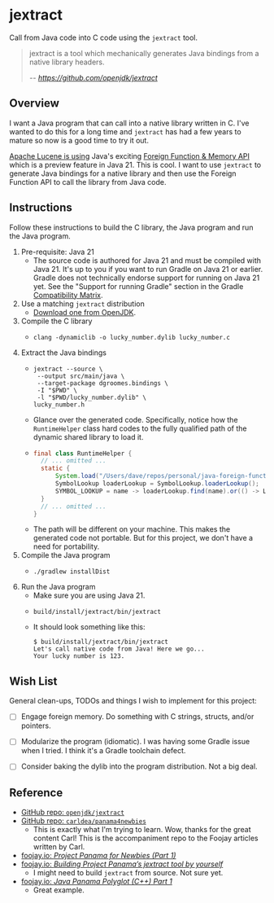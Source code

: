 # jextract

Call from Java code into C code using the `jextract` tool.

> jextract is a tool which mechanically generates Java bindings from a native library headers.
> 
> -- <cite> https://github.com/openjdk/jextract </cite>


## Overview

I want a Java program that can call into a native library written in C. I've wanted to do this for a long time and `jextract`
has had a few years to mature so now is a good time to try it out.

[Apache Lucene is using](https://github.com/apache/lucene/commit/3b9c728ab558255eb8329a017b9d235611d7b142) Java's exciting
[Foreign Function & Memory API](https://openjdk.org/jeps/442) which is a preview feature in Java 21. This is cool.
I want to use `jextract` to generate Java bindings for a native library and then use the Foreign Function API to call
the library from Java code.


## Instructions

Follow these instructions to build the C library, the Java program and run the Java program.

1. Pre-requisite: Java 21
   * The source code is authored for Java 21 and must be compiled with Java 21. It's up to you if you want to run Gradle
     on Java 21 or earlier. Gradle does not technically endorse support for running on Java 21 yet. See the "Support for
     running Gradle" section in the Gradle [Compatibility Matrix](https://docs.gradle.org/current/userguide/compatibility.html).
2. Use a matching `jextract` distribution
   * [Download one from OpenJDK](https://jdk.java.net/jextract/). 
3. Compile the C library
   * ```shell
     clang -dynamiclib -o lucky_number.dylib lucky_number.c
     ```
4. Extract the Java bindings
   * ```shell
     jextract --source \
      --output src/main/java \
      --target-package dgroomes.bindings \
      -I "$PWD" \
      -l "$PWD/lucky_number.dylib" \
     lucky_number.h
     ```
   * Glance over the generated code. Specifically, notice how the `RuntimeHelper` class hard codes to the fully qualified
     path of the dynamic shared library to load it. 
   * ```java
     final class RuntimeHelper {
       // ... omitted ...
       static {
           System.load("/Users/dave/repos/personal/java-foreign-function-and-memory-api-playground/jextract/lucky_number.dylib");
           SymbolLookup loaderLookup = SymbolLookup.loaderLookup();
           SYMBOL_LOOKUP = name -> loaderLookup.find(name).or(() -> LINKER.defaultLookup().find(name));
       }
       // ... omitted ...
     }
     ```
   * The path will be different on your machine. This makes the generated code not portable. But for this project, we
     don't have a need for portability.
5. Compile the Java program
   * ```shell
     ./gradlew installDist
     ```
6. Run the Java program
   * Make sure you are using Java 21.
   * ```shell
     build/install/jextract/bin/jextract
     ```
   * It should look something like this:
     ```text
     $ build/install/jextract/bin/jextract
     Let's call native code from Java! Here we go...
     Your lucky number is 123.
     ```


## Wish List

General clean-ups, TODOs and things I wish to implement for this project:

* [ ] Engage foreign memory. Do something with C strings, structs, and/or pointers.
* [ ] Modularize the program (idiomatic). I was having some Gradle issue when I tried. I think it's a Gradle toolchain
  defect.
* [ ] Consider baking the dylib into the program distribution. Not a big deal.


## Reference

* [GitHub repo: `openjdk/jextract`](https://github.com/openjdk/jextract)
* [GitHub repo: `carldea/panama4newbies`](https://github.com/carldea/panama4newbies)
  * This is exactly what I'm trying to learn. Wow, thanks for the great content Carl! This is the accompaniment repo to
    the Foojay articles written by Carl.
* [foojay.io: *Project Panama for Newbies (Part 1)*](https://foojay.io/today/project-panama-for-newbies-part-1/)
* [foojay.io: *Building Project Panama’s jextract tool by yourself*](https://foojay.io/today/building-project-panamas-jextract-tool-by-yourself/)
  * I might need to build `jextract` from source. Not sure yet.
* [foojay.io: *Java Panama Polyglot (C++) Part 1*](https://foojay.io/today/java-panama-polyglot-part1/)
  * Great example.

